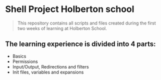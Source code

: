 # Shell Project Holberton school

> This repository contains all scripts and files created during the first two weeks of learning at Holberton School.

## The learning experience is divided into 4 parts:

- Basics
- Permissions
- Input/Output, Redirections and filters
- Init files, variables and expansions

